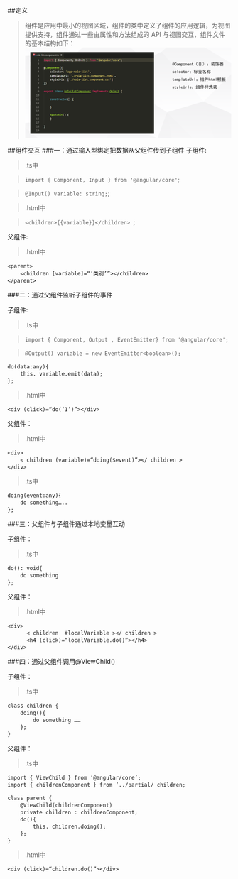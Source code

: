 ##定义
> 组件是应用中最小的视图区域，组件的类中定义了组件的应用逻辑，为视图提供支持，组件通过一些由属性和方法组成的 API 与视图交互，组件文件的基本结构如下：
![组件](./img/component.png "组件")

##组件交互
###一：通过输入型绑定把数据从父组件传到子组件
子组件:

>  .ts中

>  `import { Component, Input } from '@angular/core'`; 

>  `@Input() variable: string;`; 

>  .html中

>  `<children>{{variable}}</children> `; 

父组件:

>  .html中
>
    <parent>
        <children [variable]=“’类别’”></children> 
    </parent>

###二：通过父组件监听子组件的事件

子组件:

>  .ts中

>  `import { Component, Output , EventEmitter} from '@angular/core';`

>  `@Output() variable = new EventEmitter<boolean>();`

>
    do(data:any){
        this. variable.emit(data);
	};

> .html中

>
    <div (click)=“do(‘1’)”></div>

父组件：  

> .html中

> 
    <div>
		< children (variable)=“doing($event)”></ children >
    </div>

> .ts中

> 
    doing(event:any){
		do something…..
    };

###三：父组件与子组件通过本地变量互动

子组件：

> .ts中

>
    do(): void{
        do something
	};

父组件：

> .html中

>
    <div>
	      < children  #localVariable ></ children >
	      <h4 (click)=“localVariable.do()”></h4>
	</div>

###四：通过父组件调用@ViewChild()

子组件：

> .ts中

>
    class children {
        doing(){
	        do something ……
        };
    }

父组件：

> .ts中

> 
    import { ViewChild } from '@angular/core’;
    import { childrenComponent } from ‘../partial/ children;
>
    class parent {
        @ViewChild(childrenComponent)
        private children : childrenComponent;
        do(){
            this. children.doing();
        };
    }

> .html中

>
    <div (click)=“children.do()”></div>
